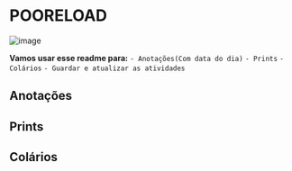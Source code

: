 # POORELOAD
![image](https://github.com/DanielCarvalhoS/POORELOAD/assets/162492997/8ba4e34f-7164-4abe-b02c-e584f2a2073c)

**Vamos usar esse readme para:**
`- Anotações(Com data do dia)`
`- Prints`
`- Colários`
`- Guardar e atualizar as atividades` 

## Anotações 

## Prints

## Colários
